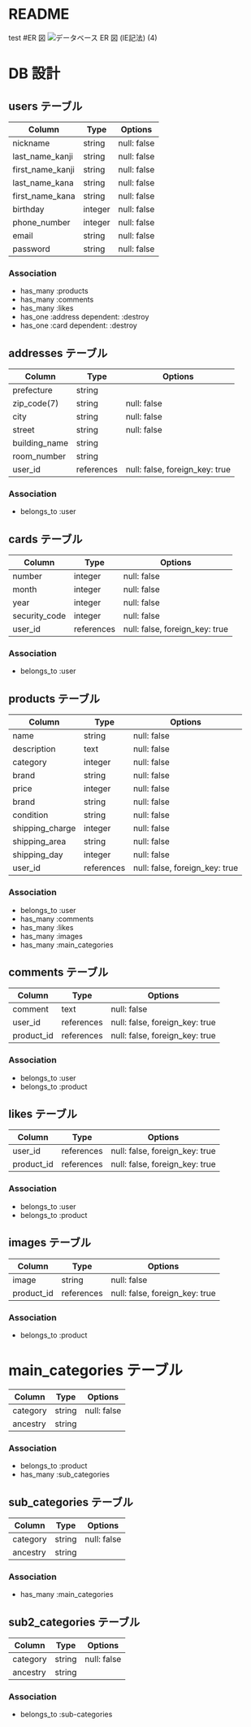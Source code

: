 # README

test
#ER 図
![データベース ER 図 (IE記法) (4)](https://user-images.githubusercontent.com/67144675/88154131-50dfb480-cc41-11ea-9996-05373d0a0462.png)

# DB 設計

## users テーブル

| Column           | Type    | Options     |
| ---------------- | ------- | ----------- |
| nickname         | string  | null: false |
| last_name_kanji  | string  | null: false |
| first_name_kanji | string  | null: false |
| last_name_kana   | string  | null: false |
| first_name_kana  | string  | null: false |
| birthday         | integer | null: false |
| phone_number     | integer | null: false |
| email            | string  | null: false |
| password         | string  | null: false |

### Association

- has_many :products
- has_many :comments
- has_many :likes
- has_one :address dependent: :destroy
- has_one :card dependent: :destroy

## addresses テーブル

| Column        | Type       | Options                        |
| ------------- | ---------- | ------------------------------ |
| prefecture    | string     |
| zip_code(7)   | string     | null: false                    |
| city          | string     | null: false                    |
| street        | string     | null: false                    |
| building_name | string     |
| room_number   | string     |
| user_id       | references | null: false, foreign_key: true |

### Association

- belongs_to :user

## cards テーブル

| Column        | Type       | Options                        |
| ------------- | ---------- | ------------------------------ |
| number        | integer    | null: false                    |
| month         | integer    | null: false                    |
| year          | integer    | null: false                    |
| security_code | integer    | null: false                    |
| user_id       | references | null: false, foreign_key: true |

### Association

- belongs_to :user

## products テーブル

| Column          | Type       | Options                        |
| --------------- | ---------- | ------------------------------ |
| name            | string     | null: false                    |
| description     | text       | null: false                    |
| category        | integer    | null: false                    |
| brand           | string     | null: false                    |
| price           | integer    | null: false                    |
| brand           | string     | null: false                    |
| condition       | string     | null: false                    |
| shipping_charge | integer    | null: false                    |
| shipping_area   | string     | null: false                    |
| shipping_day    | integer    | null: false                    |
| user_id         | references | null: false, foreign_key: true |

### Association

- belongs_to :user
- has_many :comments
- has_many :likes
- has_many :images
- has_many :main_categories

## comments テーブル

| Column     | Type       | Options                        |
| ---------- | ---------- | ------------------------------ |
| comment    | text       | null: false                    |
| user_id    | references | null: false, foreign_key: true |
| product_id | references | null: false, foreign_key: true |

### Association

- belongs_to :user
- belongs_to :product

## likes テーブル

| Column     | Type       | Options                        |
| ---------- | ---------- | ------------------------------ |
| user_id    | references | null: false, foreign_key: true |
| product_id | references | null: false, foreign_key: true |

### Association

- belongs_to :user
- belongs_to :product

## images テーブル

| Column     | Type       | Options                        |
| ---------- | ---------- | ------------------------------ |
| image      | string     | null: false                    |
| product_id | references | null: false, foreign_key: true |

### Association

- belongs_to :product

# main_categories テーブル

| Column   | Type   | Options     |
| -------- | ------ | ----------- |
| category | string | null: false |
| ancestry | string |

### Association

- belongs_to :product
- has_many :sub_categories

## sub_categories テーブル

| Column   | Type   | Options     |
| -------- | ------ | ----------- |
| category | string | null: false |
| ancestry | string |

### Association

- has_many :main_categories

## sub2_categories テーブル

| Column   | Type   | Options     |
| -------- | ------ | ----------- |
| category | string | null: false |
| ancestry | string |

### Association

- belongs_to :sub-categories
